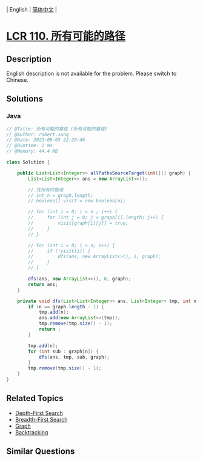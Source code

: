 
| English | [简体中文](README.md) |

# [LCR 110. 所有可能的路径](https://leetcode.cn//problems/bP4bmD/)

## Description

<p>English description is not available for the problem. Please switch to Chinese.</p>


## Solutions


### Java

```Java
// @Title: 所有可能的路径 (所有可能的路径)
// @Author: robert.sunq
// @Date: 2023-08-05 22:29:46
// @Runtime: 1 ms
// @Memory: 44.4 MB

class Solution {

    public List<List<Integer>> allPathsSourceTarget(int[][] graph) {
        List<List<Integer>> ans = new ArrayList<>();

        // 找所有的路径
        // int n = graph.length;
        // boolean[] visit = new boolean[n];

        // for (int i = 0; i < n ; i++) {
        //     for (int j = 0; j < graph[i].length; j++) {
        //         visit[graph[i][j]] = true;
        //     }
        // }

        // for (int i = 0; i < n; i++) {
        //     if (!visit[i]) {
        //         dfs(ans, new ArrayList<>(), i, graph);
        //     }
        // }

        dfs(ans, new ArrayList<>(), 0, graph);
        return ans;
    }

    private void dfs(List<List<Integer>> ans, List<Integer> tmp, int n, int[][] graph) {
        if (n == graph.length - 1) {
            tmp.add(n);
            ans.add(new ArrayList<>(tmp));
            tmp.remove(tmp.size() - 1);
            return ;
        } 

        tmp.add(n);
        for (int sub : graph[n]) {
            dfs(ans, tmp, sub, graph);   
        }
        tmp.remove(tmp.size() - 1);
    }
}
```



## Related Topics

- [Depth-First Search](https://leetcode.cn//tag/depth-first-search)
- [Breadth-First Search](https://leetcode.cn//tag/breadth-first-search)
- [Graph](https://leetcode.cn//tag/graph)
- [Backtracking](https://leetcode.cn//tag/backtracking)

## Similar Questions


